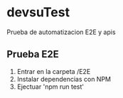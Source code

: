 # devsuTest
Prueba de automatizacion E2E y apis

## Prueba E2E
1. Entrar en la carpeta /E2E
2. Instalar dependencias con NPM
3. Ejectuar 'npm run test'
